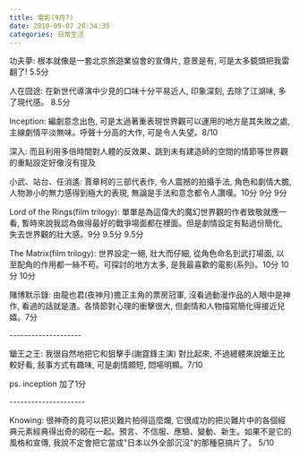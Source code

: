 ```yaml
---
title: 電影(9月7)
date: 2010-09-07 20:34:35
categories: 日常生活
---
```


功夫夢: 根本就像是一套北京旅遊業協會的宣傳片, 意景是有, 可是太多鏡頭把我雷翻了! 5.5分

人在囧途: 在新世代導演中少見的口味十分平易近人, 印象深刻, 去除了江湖味, 多了現代感。 8.5分

Inception: 編劇意念出色, 可是太過著重表現世界觀可以運用的地方是其失敗之處, 主線劇情平淡無味。呼聲十分高的大作, 可是令人失望。8/10

深入: 而且利用多倍時間對人體的反效果、跳到未有建造師的空間的情節等世界觀的重點設定好像沒有提及

小武、站台、任消遙: 賈章柯的三部代表作, 令人震撼的拍攝手法, 角色和劇情大膽, 人物渺小的無力感得到極大的表現, 無論是手法和意念都令人讚嘆。10分 9分 9分

Lord of the Rings(film trilogy): 單單是為這偉大的魔幻世界觀的作者致敬就應一看, 暫時來說我認為做得最好的戰爭場面都在裡面。但是劇情設定有點過份簡化, 失去世界觀的壯大感。9分 9.5分 9.5分

The Matrix(film trilogy): 世界設定一絕, 壯大而仔細, 從角色命名到武打場面, 以至配角的作用都一絲不苟。可探討的地方太多, 是我最喜歡的電影(系列)。10分 10分 10分

賭博默示錄: 由龍也君(夜神月)擔正主角的票房冠軍, 沒看過動漫作品的人眼中是神作, 看過的話就是渣。各情節對心理的衝擊很大, 但劇情和人物描寫簡化得接近兒嬉。7分

\--------------------

鎗王之王: 我很自然地把它和狙擊手(謝霆鋒主演) 對比起來, 不過總體來說鎗王比較好看, 敍事方式有趣味, 可是劇情頗短, 悶場明顯。7/10

ps. inception 加了1分

\---------------------

Knowing: 很神奇的竟可以把災難片拍得這麼爛, 它很成功的把災難片中的各個經典元素經典得出奇的砌在一起。預言、不信服、應驗、變動、新生。如果不是它的風格和宣傳, 我說不定會把它當成"日本以外全部沉沒"的那種惡搞片了。 5/10